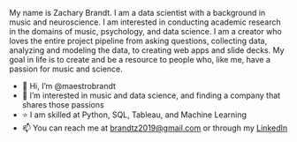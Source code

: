 My name is Zachary Brandt. I am a data scientist with a background in music and neuroscience. I am interested in conducting academic research in the domains of music, psychology, and data science. I am a creator who loves the entire project pipeline from asking questions, collecting data, analyzing and modeling the data, to creating web apps and slide decks. My goal in life is to create and be a resource to people who, like me, have a passion for music and science.

- 👋  Hi, I’m @maestrobrandt
- 👀  I’m interested in music and data science, and finding a company that shares those passions
- :star:  I am skilled at Python, SQL, Tableau, and Machine Learning
- 📫  You can reach me at <brandtz2019@gmail.com> or through my [LinkedIn](https://linkedin.com/in/zacharymbrandt)
<!---
maestrobrandt/maestrobrandt is a ✨ special ✨ repository because its `README.md` (this file) appears on your GitHub profile.
You can click the Preview link to take a look at your changes.
--->
